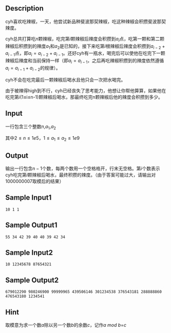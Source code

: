 ## Description

cyh喜欢吃辣椒，一天，他尝试新品种斐波那契辣椒，吃这种辣椒会积攒斐波那契辣度。

cyh总共打算吃$n$颗辣椒，吃完第$i$颗辣椒后辣度会积攒到$a_i$点，吃第一颗和第二颗辣椒后积攒到的辣度$a_1$和$a_2$是已知的，接下来吃第$i$根辣椒后辣度会积攒到$a_{i-2}+a_{i-1}$点，即$a_{i}=a_{i-2}+a_{i-1}$。还好cyh有一瓶水，喝完后可以使他在吃完下一颗辣椒后辣度和当前保持一样（即$a_i=a_{i-1}$，之后再吃辣椒积攒到的辣度依然遵循$a_i=a_{i-1}+a_{i-2}$的规律）。

cyh不会在吃完最后一颗辣椒后喝水且他只会一次把水喝完。

由于被辣得high到不行，cyh已经丧失了思考能力，他想让你帮他算算，如果他在吃完第$i$(1$\leq$i$\leq$n-1)颗辣椒后喝水，那最终吃完n颗辣椒后他的辣度会积攒到多少。

## Input

一行包含三个整数$n$,$a_1$,$a_2$

其中$2 \leq n \leq 1e5$，$1 \leq a_1 \leq a_2 \leq 1e9$

## Output

输出一行包含$n-1$个数，每两个数用一个空格格开，行末无空格。第$i$个数表示cyh吃完第$i$颗辣椒后喝水，最终积攒的辣度。（由于答案可能过大，请输出对1000000007取模后的结果）

## Sample Input1

```
10 1 1
```

## Sample Output1

```
55 34 42 39 40 40 39 42 34
```

## Sample Input2

```
10 12345678 87654321
```

## Sample Output2

```
679012290 980246900 99999965 439506146 301234538 376543181 288888860 476543180 1234541
```

## Hint

取模意为求一个数$a$除以另一个数$b$的余数$c$，记作$a$ $mod$ $b$=$c$